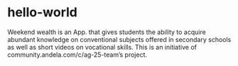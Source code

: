 # hello-world
Weekend wealth is an App. that gives students the ability to acquire abundant knowledge on conventional subjects offered in secondary schools as well as short videos on vocational skills. This is an initiative of community.andela.com/c/ag-25-team’s project.
